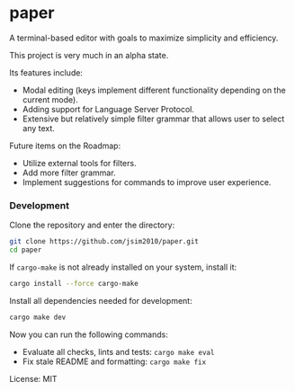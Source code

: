 # paper

A terminal-based editor with goals to maximize simplicity and efficiency.

This project is very much in an alpha state.

Its features include:
- Modal editing (keys implement different functionality depending on the current mode).
- Adding support for Language Server Protocol.
- Extensive but relatively simple filter grammar that allows user to select any text.

Future items on the Roadmap:
- Utilize external tools for filters.
- Add more filter grammar.
- Implement suggestions for commands to improve user experience.

### Development

Clone the repository and enter the directory:

```sh
git clone https://github.com/jsim2010/paper.git
cd paper
```

If `cargo-make` is not already installed on your system, install it:

```sh
cargo install --force cargo-make
```

Install all dependencies needed for development:

```sh
cargo make dev
```

Now you can run the following commands:
- Evaluate all checks, lints and tests: `cargo make eval`
- Fix stale README and formatting: `cargo make fix`

License: MIT
